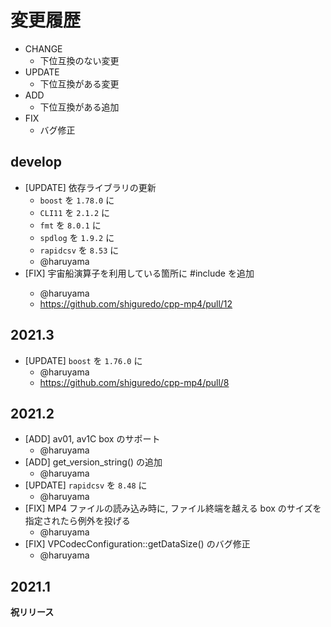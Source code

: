 # 変更履歴

- CHANGE
    - 下位互換のない変更
- UPDATE
    - 下位互換がある変更
- ADD
    - 下位互換がある追加
- FIX
    - バグ修正


## develop

- [UPDATE] 依存ライブラリの更新
    - `boost` を `1.78.0` に
    - `CLI11` を `2.1.2` に
    - `fmt` を `8.0.1` に
    - `spdlog` を `1.9.2` に
    - `rapidcsv` を `8.53` に
    - @haruyama
- [FIX] 宇宙船演算子を利用している箇所に #include <compare> を追加
    - @haruyama
    - https://github.com/shiguredo/cpp-mp4/pull/12


## 2021.3

- [UPDATE] `boost` を `1.76.0` に
    - @haruyama
    - https://github.com/shiguredo/cpp-mp4/pull/8

## 2021.2

- [ADD] av01, av1C box のサポート
    - @haruyama
- [ADD] get_version_string() の追加
    - @haruyama
- [UPDATE] `rapidcsv` を `8.48` に
    - @haruyama
- [FIX] MP4 ファイルの読み込み時に, ファイル終端を越える box のサイズを指定されたら例外を投げる
    - @haruyama
- [FIX] VPCodecConfiguration::getDataSize() のバグ修正
    - @haruyama

## 2021.1

**祝リリース**
